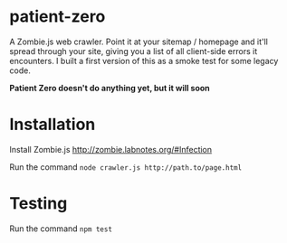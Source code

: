 patient-zero
============

A Zombie.js web crawler. Point it at your sitemap / homepage and it'll spread through your site, giving you a list of all client-side errors it encounters. I built a first version of this as a smoke test for some legacy code.

**Patient Zero doesn't do anything yet, but it will soon**

Installation
============

Install Zombie.js http://zombie.labnotes.org/#Infection

Run the command `node crawler.js http://path.to/page.html`

Testing
=======

Run the command `npm test`
